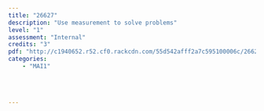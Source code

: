 ```yaml
---
title: "26627"
description: "Use measurement to solve problems"
level: "1"
assessment: "Internal"
credits: "3"
pdf: "http://c1940652.r52.cf0.rackcdn.com/55d542afff2a7c595100006c/26627.pdf"
categories:
    - "MAI1"
    
    
    
    
---
```

